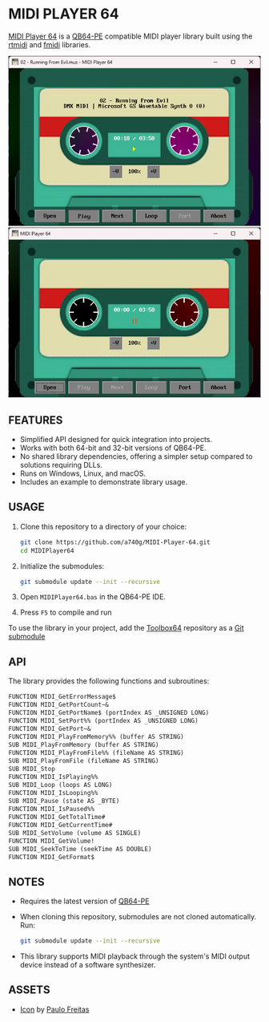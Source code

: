 # MIDI PLAYER 64

[MIDI Player 64](https://github.com/a740g/MIDI-Player-64) is a [QB64-PE](https://www.qb64phoenix.com/) compatible MIDI player library built using the [rtmidi](https://github.com/thestk/rtmidi) and [fmidi](https://github.com/jpcima/fmidi) libraries.

![Screenshot 1](screenshots/screenshot1.png)
![Screenshot 2](screenshots/screenshot2.png)

## FEATURES

- Simplified API designed for quick integration into projects.
- Works with both 64-bit and 32-bit versions of QB64-PE.
- No shared library dependencies, offering a simpler setup compared to solutions requiring DLLs.
- Runs on Windows, Linux, and macOS.
- Includes an example to demonstrate library usage.

## USAGE

1. Clone this repository to a directory of your choice:

    ```bash
    git clone https://github.com/a740g/MIDI-Player-64.git
    cd MIDIPlayer64
    ```

2. Initialize the submodules:

    ```bash
    git submodule update --init --recursive
    ```

3. Open `MIDIPlayer64.bas` in the QB64-PE IDE.

4. Press `F5` to compile and run

To use the library in your project, add the [Toolbox64](https://github.com/a740g/Toolbox64) repository as a [Git submodule](https://git-scm.com/book/en/v2/Git-Tools-Submodules)

## API

The library provides the following functions and subroutines:

```VB
FUNCTION MIDI_GetErrorMessage$
FUNCTION MIDI_GetPortCount~&
FUNCTION MIDI_GetPortName$ (portIndex AS _UNSIGNED LONG)
FUNCTION MIDI_SetPort%% (portIndex AS _UNSIGNED LONG)
FUNCTION MIDI_GetPort~&
FUNCTION MIDI_PlayFromMemory%% (buffer AS STRING)
SUB MIDI_PlayFromMemory (buffer AS STRING)
FUNCTION MIDI_PlayFromFile%% (fileName AS STRING)
SUB MIDI_PlayFromFile (fileName AS STRING)
SUB MIDI_Stop
FUNCTION MIDI_IsPlaying%%
SUB MIDI_Loop (loops AS LONG)
FUNCTION MIDI_IsLooping%%
SUB MIDI_Pause (state AS _BYTE)
FUNCTION MIDI_IsPaused%%
FUNCTION MIDI_GetTotalTime#
FUNCTION MIDI_GetCurrentTime#
SUB MIDI_SetVolume (volume AS SINGLE)
FUNCTION MIDI_GetVolume!
SUB MIDI_SeekToTime (seekTime AS DOUBLE)
FUNCTION MIDI_GetFormat$
```

## NOTES

- Requires the latest version of [QB64-PE](https://github.com/QB64-Phoenix-Edition/QB64pe/releases/latest)
- When cloning this repository, submodules are not cloned automatically. Run:

    ```bash
    git submodule update --init --recursive
    ```

- This library supports MIDI playback through the system's MIDI output device instead of a software synthesizer.

## ASSETS

- [Icon](https://www.iconarchive.com/artist/grafikartes.html) by [Paulo Freitas](https://behance.net/grafikartes)
